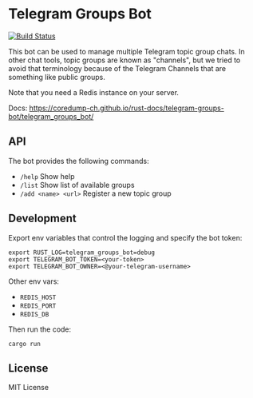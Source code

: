 # Telegram Groups Bot

[![Build Status](https://img.shields.io/travis/coredump-ch/telegram-groups-bot/master.svg)](https://travis-ci.org/coredump-ch/telegram-groups-bot)

This bot can be used to manage multiple Telegram topic group chats. In other
chat tools, topic groups are known as "channels", but we tried to avoid that
terminology because of the Telegram Channels that are something like public
groups.

Note that you need a Redis instance on your server.

Docs: https://coredump-ch.github.io/rust-docs/telegram-groups-bot/telegram_groups_bot/


## API

The bot provides the following commands:

- `/help` Show help
- `/list` Show list of available groups
- `/add <name> <url>` Register a new topic group


## Development

Export env variables that control the logging and specify the bot token:

    export RUST_LOG=telegram_groups_bot=debug
    export TELEGRAM_BOT_TOKEN=<your-token>
    export TELEGRAM_BOT_OWNER=<@your-telegram-username>

Other env vars:

- `REDIS_HOST`
- `REDIS_PORT`
- `REDIS_DB`

Then run the code:

    cargo run


## License

MIT License
